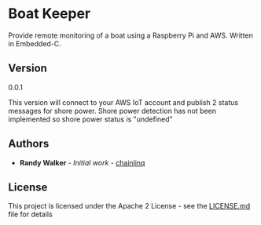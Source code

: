 # Boat Keeper

Provide remote monitoring of a boat using a Raspberry Pi and AWS. Written in Embedded-C.

## Version
0.0.1 

This version will connect to your AWS IoT account and publish 2 status messages for shore power. 
Shore power detection has not been implemented so shore power status is "undefined"  

## Authors

* **Randy Walker** - *Initial work* - [chainlinq](https://github.com/chainlinq)

## License

This project is licensed under the Apache 2 License - see the [LICENSE.md](LICENSE) file for details

